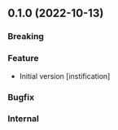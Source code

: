
## 0.1.0 (2022-10-13)

### Breaking

### Feature

- Initial version [instification]

### Bugfix

### Internal


